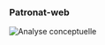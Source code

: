 ### Patronat-web

![Analyse conceptuelle](https://github.com/moudjames23/patronat-web/blob/main/images/patronat_exported_image.png?raw=true)
